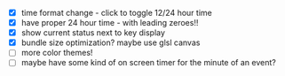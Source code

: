 - [x] time format change - click to toggle 12/24 hour time
- [x] have proper 24 hour time - with leading zeroes!!
- [x] show current status next to key display
- [x] bundle size optimization? maybe use glsl canvas
- [ ] more color themes!
- [ ] maybe have some kind of on screen timer for the minute of an event?
